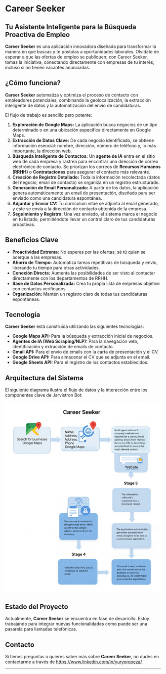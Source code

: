 # Career Seeker

## Tu Asistente Inteligente para la Búsqueda Proactiva de Empleo

**Career Seeker** es una aplicación innovadora diseñada para transformar la manera en que buscas y te postulas a oportunidades laborales. Olvídate de esperar a que las ofertas de empleo se publiquen; con Career Seeker, tomas la iniciativa, conectando directamente con empresas de tu interés, incluso si no tienen vacantes anunciadas.

## ¿Cómo funciona?

**Career Seeker** automatiza y optimiza el proceso de contacto con empleadores potenciales, combinando la geolocalización, la extracción inteligente de datos y la automatización del envío de candidaturas.

El flujo de trabajo es sencillo pero potente:

1.  **Exploración de Google Maps:** La aplicación busca negocios de un tipo determinado o en una ubicación específica directamente en Google Maps.
2.  **Extracción de Datos Clave:** De cada negocio identificado, se obtiene información esencial: nombre, dirección, número de teléfono y, lo más importante, la dirección web.
3.  **Búsqueda Inteligente de Contactos:** Un **agente de IA** entra en el sitio web de cada empresa y rastrea para encontrar una dirección de correo electrónico de contacto. Se priorizan los correos de **Recursos Humanos (RRHH)** o **Contrataciones** para asegurar el contacto más relevante.
4.  **Creación de Registro Detallado:** Toda la información recolectada (datos del negocio, email de contacto) se organiza en un registro estructurado.
5.  **Generación de Email Personalizado:** A partir de los datos, la aplicación genera automáticamente un email de presentación, diseñado para ser enviado como una candidatura espontánea.
6.  **Adjuntar y Enviar CV:** Tu currículum vitae se adjunta al email generado, y este se envía a la dirección de contacto obtenida de la empresa.
7.  **Seguimiento y Registro:** Una vez enviado, el sistema marca el negocio en tu listado, permitiéndote llevar un control claro de tus candidaturas proactivas.

## Beneficios Clave

* **Proactividad Extrema:** No esperes por las ofertas; sé tú quien se acerque a las empresas.
* **Ahorro de Tiempo:** Automatiza tareas repetitivas de búsqueda y envío, liberando tu tiempo para otras actividades.
* **Conexión Directa:** Aumenta las posibilidades de ser visto al contactar directamente con los departamentos de RRHH.
* **Base de Datos Personalizada:** Crea tu propia lista de empresas objetivo con contactos verificados.
* **Organización:** Mantén un registro claro de todas tus candidaturas espontáneas.

## Tecnología

**Career Seeker** está construida utilizando las siguientes tecnologías:

* **Google Maps API:** Para la búsqueda y extracción inicial de negocios.
* **Agentes de IA (Web Scraping/NLP):** Para la navegación web, identificación y extracción de emails de contacto.
* **Gmail API:** Para el envío de emails con la carta de presentación y el CV.
* **Google Drive API:** Para almacenar el CV que se adjunta en el email.
* **Google Sheets API:** Para el registro de los contactos establecidos.

  
## Arquitectura del Sistema

El siguiente diagrama ilustra el flujo de datos y la interacción entre los componentes clave de Jarvistron Bot:

![Carrer Seeker](Carrer-Seeker.png)

## Estado del Proyecto

Actualmente, **Career Seeker** se encuentra en fase de desarrollo. Estoy trabajando para integrar nuevas funcionalidades como puede ser una pasarela para llamadas telefónicas.

## Contacto

Si tienes preguntas o quieres saber más sobre **Career Seeker**, no dudes en contactarme a través de https://www.linkedin.com/in/yuryoropeza/

---
